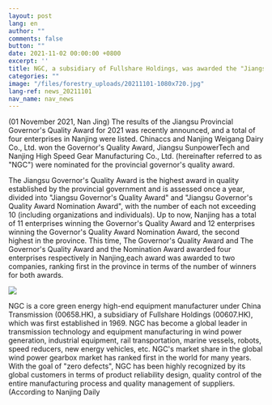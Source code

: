 ```yaml
---
layout: post
lang: en
author: ""
comments: false
button: ""
date: 2021-11-02 00:00:00 +0800
excerpt: ''
title: NGC, a subsidiary of Fullshare Holdings, was awarded the "Jiangsu Provincial Governor's Quality Award Nomination"
categories: ""
image: "/files/forestry_uploads/20211101-1080x720.jpg"
lang-ref: news_20211101
nav_name: nav_news
---
```


(01 November 2021, Nan Jing) The results of the Jiangsu Provincial Governor's Quality Award for 2021 was recently announced, and a total of four enterprises in Nanjing were listed. Chinaccs and Nanjing Weigang Dairy Co., Ltd. won the Governor's Quality Award, Jiangsu SunpowerTech and Nanjing High Speed Gear Manufacturing Co., Ltd. (hereinafter referred to as "NGC") were nominated for the provincial governor's quality award.  

The Jiangsu Governor's Quality Award is the highest award in quality established by the provincial government and is assessed once a year, divided into "Jiangsu Governor's Quality Award" and "Jiangsu Governor's Quality Award Nomination Award", with the number of each not exceeding 10 (including organizations and individuals). Up to now, Nanjing has a total of 11 enterprises winning the Governor's Quality Award and 12 enterprises winning the Governor's Quality Award Nomination Award, the second highest in the province. This time, The Governor's Quality Award and The Governor's Quality Award and the Nomination Award awarded four enterprises respectively in Nanjing,each award was awarded to two companies, ranking first in the province in terms of the number of winners for both awards.  

![](/files/forestry_uploads/20211101-1080x720.jpg)

NGC is a core green energy high-end equipment manufacturer under China Transmission (00658.HK), a subsidiary of Fullshare Holdings (00607.HK), which was first established in 1969. NGC has become a global leader in transmission technology and equipment manufacturing in wind power generation, industrial equipment, rail transportation, marine vessels, robots, speed reducers, new energy vehicles, etc. NGC's market share in the global wind power gearbox market has ranked first in the world for many years. With the goal of "zero defects", NGC has been highly recognized by its global customers in terms of product reliability design, quality control of the entire manufacturing process and quality management of suppliers. (According to Nanjing Daily

